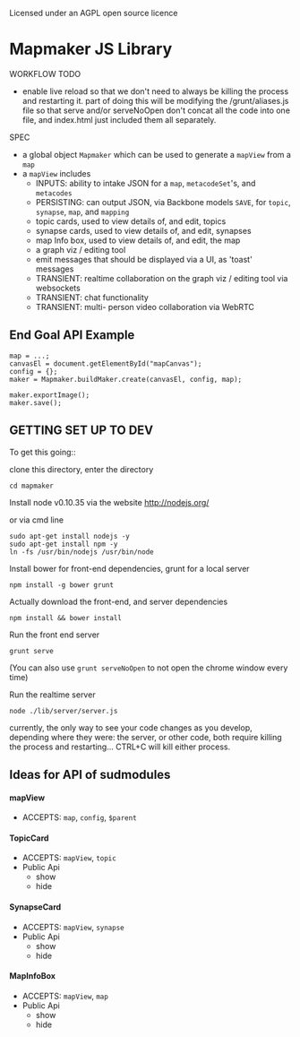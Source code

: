 Licensed under an AGPL open source licence

# Mapmaker JS Library #

WORKFLOW TODO
- enable live reload so that we don't need to always be killing the process and restarting it. part of doing this will be modifying the /grunt/aliases.js file so that serve and/or serveNoOpen don't concat all the code into one file, and index.html just included them all separately.


SPEC
- a global object ```Mapmaker``` which can be used to generate a ```mapView``` from a ```map```
- a ```mapView``` includes
  - INPUTS: ability to intake JSON for a ```map```, ```metacodeSet```'s, and ```metacodes```
  - PERSISTING: can output JSON, via Backbone models ```SAVE```, for ```topic```, ```synapse```, ```map```, and ```mapping```
  - topic cards, used to view details of, and edit, topics
  - synapse cards, used to view details of, and edit, synapses
  - map Info box, used to view details of, and edit, the map
  - a graph viz / editing tool
  - emit messages that should be displayed via a UI, as 'toast' messages
  - TRANSIENT: realtime collaboration on the graph viz / editing tool via websockets
  - TRANSIENT: chat functionality
  - TRANSIENT: multi- person video collaboration via WebRTC
  

## End Goal API Example ##
```
map = ...;
canvasEl = document.getElementById("mapCanvas");
config = {};
maker = Mapmaker.buildMaker.create(canvasEl, config, map);

maker.exportImage();
maker.save();
```

## GETTING SET UP TO DEV ##

To get this going::

clone this directory, enter the directory
```
cd mapmaker
```

Install node v0.10.35 via the website http://nodejs.org/

or via cmd line
```
sudo apt-get install nodejs -y
sudo apt-get install npm -y
ln -fs /usr/bin/nodejs /usr/bin/node
```

Install bower for front-end dependencies, grunt for a local server
```
npm install -g bower grunt
```

Actually download the front-end, and server dependencies
```
npm install && bower install
```

Run the front end server
```
grunt serve
```
(You can also use ```grunt serveNoOpen``` to not open the chrome window every time)

Run the realtime server
```
node ./lib/server/server.js
```

currently, the only way to see your code changes as you develop, depending where they were: the server, or other code, both require killing the process and restarting... CTRL+C will kill either process. 

## Ideas for API of sudmodules ##

#### mapView ####
- ACCEPTS: ```map```, ```config```, ```$parent```

#### TopicCard ####
- ACCEPTS: ```mapView```, ```topic```
- Public Api
    - show
    - hide

#### SynapseCard ####
- ACCEPTS: ```mapView```, ```synapse```
- Public Api
    - show
    - hide

#### MapInfoBox ####
- ACCEPTS: ```mapView```, ```map```
- Public Api
    - show
    - hide
